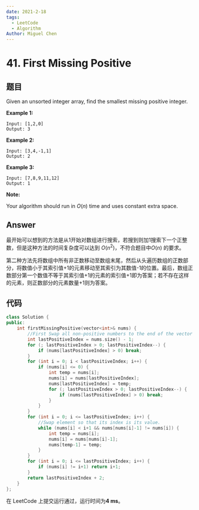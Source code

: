 ```yaml
---
date: 2021-2-18
tags: 
  - LeetCode
  - Algorithm
Author: Miguel Chen
---
```


# 41. First Missing Positive

## 题目

Given an unsorted integer array, find the smallest missing positive integer.

**Example 1:**

```
Input: [1,2,0]
Output: 3
```

**Example 2:**

```
Input: [3,4,-1,1]
Output: 2
```

**Example 3:**

```
Input: [7,8,9,11,12]
Output: 1
```

**Note:**

Your algorithm should run in *O*(*n*) time and uses constant extra space.

## Answer

最开始可以想到的方法是从1开始对数组进行搜索，若搜到则加1搜索下一个正整数，但是这种方法的时间复杂度可以达到 $O(n^2)$，不符合题目中$O(n)$ 的要求。

第二种方法先将数组中所有非正数移动至数组末尾，然后从头遍历数组的正数部分，将数值小于其索引值+1的元素移动至其索引为其数值-1的位置。最后，数组正数部分第一个数值不等于其索引值+1的元素的索引值+1即为答案；若不存在这样的元素，则正数部分的元素数量+1则为答案。

## 代码

```cpp
class Solution {
public:
    int firstMissingPositive(vector<int>& nums) {
        //First Swap all non-positive numbers to the end of the vector
        int lastPositiveIndex = nums.size() - 1;
        for (; lastPositiveIndex > 0; lastPositiveIndex--) {
            if (nums[lastPositiveIndex] > 0) break;
        }
        for (int i = 0; i < lastPositiveIndex; i++) {
            if (nums[i] <= 0) {
                int temp = nums[i];
                nums[i] = nums[lastPositiveIndex];
                nums[lastPositiveIndex] = temp;
                for (; lastPositiveIndex > 0; lastPositiveIndex--) {
                    if (nums[lastPositiveIndex] > 0) break;
                }
            }
        }
        for (int i = 0; i <= lastPositiveIndex; i++) {
            //Swap element so that its index is its value.
            while (nums[i] < i+1 && nums[nums[i]-1] != nums[i]) {
                int temp = nums[i];
                nums[i] = nums[nums[i]-1];
                nums[temp-1] = temp;
            }
        }
        for (int i = 0; i <= lastPositiveIndex; i++) {
            if (nums[i] != i+1) return i+1;
        }
        return lastPositiveIndex + 2;
    }
};
```

在 LeetCode 上提交运行通过，运行时间为**4 ms**。